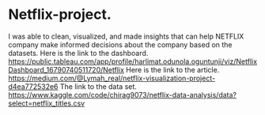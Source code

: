 # Netflix-project.
I was able to clean, visualized, and made insights that can help NETFLIX company make informed decisions about the company based on the datasets.
Here is the link to the dashboard. https://public.tableau.com/app/profile/harlimat.odunola.oguntunji/viz/NetflixDashboard_16790740511720/Netflix
Here is the link to the article.  https://medium.com/@Lymah_real/netflix-visualization-project-d4ea772532e6
The link to the data set. https://www.kaggle.com/code/chirag9073/netflix-data-analysis/data?select=netflix_titles.csv
